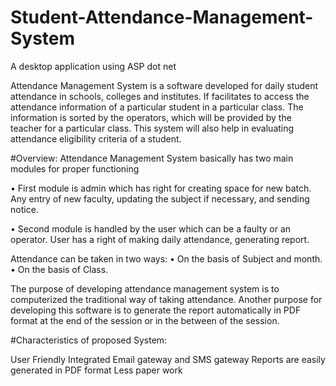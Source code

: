 # Student-Attendance-Management-System
A desktop application using ASP dot net


Attendance Management System is a software developed for daily student attendance in schools, colleges and institutes. If facilitates to access the attendance information of a particular student in a particular class. The information is sorted by the operators, which will be provided by the teacher for a particular class. This system will also help in evaluating attendance eligibility criteria of a student.

#Overview: 
Attendance Management System basically has two main modules for proper functioning

• First module is admin which has right for creating space for new batch. Any entry of new faculty, updating the subject if necessary, and sending notice.

• Second module is handled by the user which can be a faulty or an operator. User has a right of making daily attendance, generating report.

Attendance can be taken in two ways:
• On the basis of Subject and month.
• On the basis of Class.

The purpose of developing attendance management system is to computerized the traditional way of taking attendance. Another purpose for developing this software is to generate the report automatically in PDF format at the end of the session or in the between of the session.


#Characteristics of proposed System:

User Friendly
Integrated Email gateway and SMS gateway
Reports are easily generated in PDF format
Less paper work

